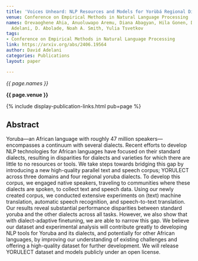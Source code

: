 ```yaml
---
title: 'Voices Unheard: NLP Resources and Models for Yorùbá Regional Dialects'
venue: Conference on Empirical Methods in Natural Language Processing
names: Orevaoghene Ahia, Anuoluwapo Aremu, Diana Abagyan, Hila Gonen, David Ifeoluwa
  Adelani, D. Abolade, Noah A. Smith, Yulia Tsvetkov
tags:
- Conference on Empirical Methods in Natural Language Processing
link: https://arxiv.org/abs/2406.19564
author: David Adelani
categories: Publications
layout: paper

---
```


*{{ page.names }}*

**{{ page.venue }}**

{% include display-publication-links.html pub=page %}

## Abstract

Yoruba—an African language with roughly 47 million speakers—encompasses a continuum with several dialects. Recent efforts to develop NLP technologies for African languages have focused on their standard dialects, resulting in disparities for dialects and varieties for which there are little to no resources or tools. We take steps towards bridging this gap by introducing a new high-quality parallel text and speech corpus; YORULECT across three domains and four regional yoruba dialects. To develop this corpus, we engaged native speakers, traveling to communities where these dialects are spoken, to collect text and speech data. Using our newly created corpus, we conducted extensive experiments on (text) machine translation, automatic speech recognition, and speech-to-text translation. Our results reveal substantial performance disparities between standard yoruba and the other dialects across all tasks. However, we also show that with dialect-adaptive finetuning, we are able to narrow this gap. We believe our dataset and experimental analysis will contribute greatly to developing NLP tools for Yoruba and its dialects, and potentially for other African languages, by improving our understanding of existing challenges and offering a high-quality dataset for further development. We will release YORULECT dataset and models publicly under an open license.